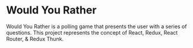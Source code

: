 # Would You Rather

Would You Rather is a polling game that presents the user with a series of questions.
This project represents the concept of React, Redux, React Router, & Redux Thunk.

